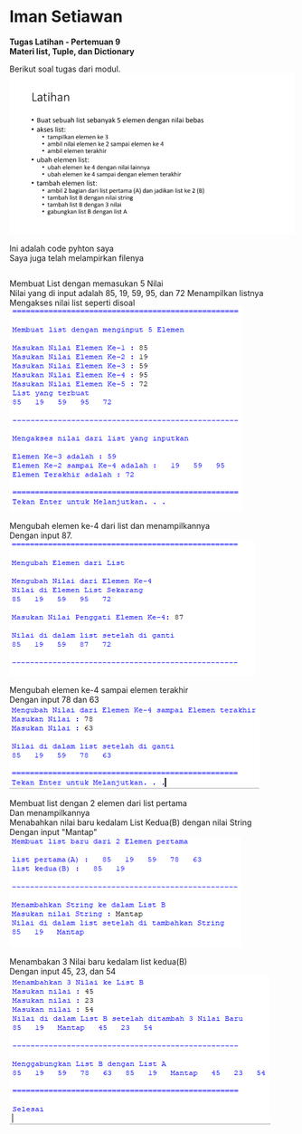 # Iman Setiawan

**Tugas Latihan - Pertemuan 9**\
**Materi list, Tuple, dan Dictionary**

Berikut soal tugas dari modul.\
![screenshot output](screenshot/soaltugas.png)

Ini adalah code pyhton saya\
Saya juga telah melampirkan filenya
~~~

~~~

Membuat List dengan memasukan 5 Nilai\
Nilai yang di input adalah 85, 19, 59, 95, dan 72
Menampilkan listnya\
Mengakses nilai list seperti disoal
![screenshot output](screenshot/ss1.png)



Mengubah elemen ke-4 dari list dan menampilkannya\
Dengan input 87.\
![screenshot output](screenshot/ss2.png)



Mengubah elemen ke-4 sampai elemen terakhir\
Dengan input 78 dan 63\
![screenshot output](screenshot/ss3.png)



Membuat list dengan 2 elemen dari list pertama\
Dan menampilkannya\
Menabahkan nilai baru kedalam List Kedua(B) dengan nilai String\
Dengan input "Mantap"\
![screenshot output](screenshot/ss4.png)



Menambakan 3 Nilai baru kedalam list kedua(B)\
Dengan input 45, 23, dan 54\
![screenshot output](screenshot/ss5.png)


